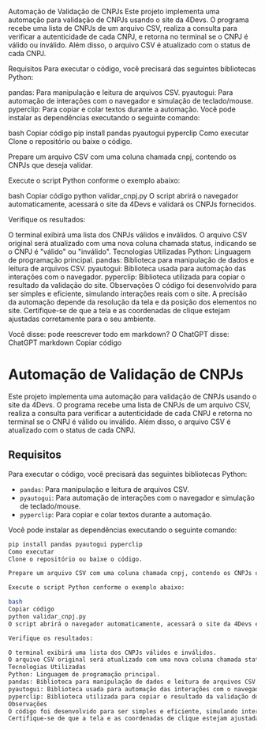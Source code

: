 Automação de Validação de CNPJs
Este projeto implementa uma automação para validação de CNPJs usando o site da 4Devs. O programa recebe uma lista de CNPJs de um arquivo CSV, realiza a consulta para verificar a autenticidade de cada CNPJ, e retorna no terminal se o CNPJ é válido ou inválido. Além disso, o arquivo CSV é atualizado com o status de cada CNPJ.

Requisitos
Para executar o código, você precisará das seguintes bibliotecas Python:

pandas: Para manipulação e leitura de arquivos CSV.
pyautogui: Para automação de interações com o navegador e simulação de teclado/mouse.
pyperclip: Para copiar e colar textos durante a automação.
Você pode instalar as dependências executando o seguinte comando:

bash
Copiar código
pip install pandas pyautogui pyperclip
Como executar
Clone o repositório ou baixe o código.

Prepare um arquivo CSV com uma coluna chamada cnpj, contendo os CNPJs que deseja validar.

Execute o script Python conforme o exemplo abaixo:

bash
Copiar código
python validar_cnpj.py
O script abrirá o navegador automaticamente, acessará o site da 4Devs e validará os CNPJs fornecidos.

Verifique os resultados:

O terminal exibirá uma lista dos CNPJs válidos e inválidos.
O arquivo CSV original será atualizado com uma nova coluna chamada status, indicando se o CNPJ é "válido" ou "inválido".
Tecnologias Utilizadas
Python: Linguagem de programação principal.
pandas: Biblioteca para manipulação de dados e leitura de arquivos CSV.
pyautogui: Biblioteca usada para automação das interações com o navegador.
pyperclip: Biblioteca utilizada para copiar o resultado da validação do site.
Observações
O código foi desenvolvido para ser simples e eficiente, simulando interações reais com o site. A precisão da automação depende da resolução da tela e da posição dos elementos no site.
Certifique-se de que a tela e as coordenadas de clique estejam ajustadas corretamente para o seu ambiente.





Você disse:
pode reescrever todo em markdown? 
O ChatGPT disse:
ChatGPT
markdown
Copiar código
# Automação de Validação de CNPJs

Este projeto implementa uma automação para validação de CNPJs usando o site da 4Devs. O programa recebe uma lista de CNPJs de um arquivo CSV, realiza a consulta para verificar a autenticidade de cada CNPJ e retorna no terminal se o CNPJ é válido ou inválido. Além disso, o arquivo CSV é atualizado com o status de cada CNPJ.

## Requisitos

Para executar o código, você precisará das seguintes bibliotecas Python:

- `pandas`: Para manipulação e leitura de arquivos CSV.
- `pyautogui`: Para automação de interações com o navegador e simulação de teclado/mouse.
- `pyperclip`: Para copiar e colar textos durante a automação.

Você pode instalar as dependências executando o seguinte comando:

```bash
pip install pandas pyautogui pyperclip
Como executar
Clone o repositório ou baixe o código.

Prepare um arquivo CSV com uma coluna chamada cnpj, contendo os CNPJs que deseja validar.

Execute o script Python conforme o exemplo abaixo:

bash
Copiar código
python validar_cnpj.py
O script abrirá o navegador automaticamente, acessará o site da 4Devs e validará os CNPJs fornecidos.

Verifique os resultados:

O terminal exibirá uma lista dos CNPJs válidos e inválidos.
O arquivo CSV original será atualizado com uma nova coluna chamada status, indicando se o CNPJ é "válido" ou "inválido".
Tecnologias Utilizadas
Python: Linguagem de programação principal.
pandas: Biblioteca para manipulação de dados e leitura de arquivos CSV.
pyautogui: Biblioteca usada para automação das interações com o navegador.
pyperclip: Biblioteca utilizada para copiar o resultado da validação do site.
Observações
O código foi desenvolvido para ser simples e eficiente, simulando interações reais com o site. A precisão da automação depende da resolução da tela e da posição dos elementos no site.
Certifique-se de que a tela e as coordenadas de clique estejam ajustadas corretamente para o seu ambiente.

